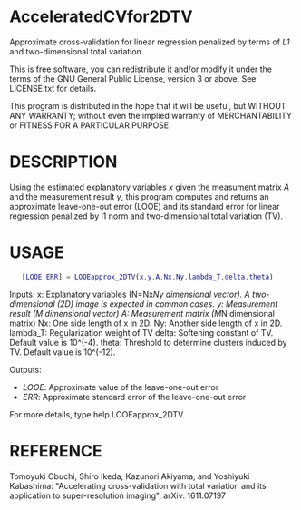 # AcceleratedCVfor2DTV
Approximate cross-validation for linear regression penalized by terms of *L1* and two-dimensional total variation.

This is free software, you can redistribute it and/or modify it under the terms of the GNU General Public License, version 3 or above. See LICENSE.txt for details.

This program is distributed in the hope that it will be useful, but WITHOUT ANY WARRANTY; without even the implied warranty of MERCHANTABILITY or FITNESS FOR A PARTICULAR PURPOSE.

# DESCRIPTION
Using the estimated explanatory variables *x* given the measument matrix *A* and the measurement result *y*, this program computes and returns an approximate leave-one-out error (LOOE) and its standard error for linear regression penalized by l1 norm and two-dimensional total variation (TV). 

# USAGE
```matlab
   [LOOE,ERR] = LOOEapprox_2DTV(x,y,A,Nx,Ny,lambda_T,delta,theta)
```
Inputs:
x: Explanatory variables (N=Nx*Ny dimensional vector). A two-dimensional (2D) image is expected in common cases.
y: Measurement result (M dimensional vector)
A: Measurement matrix (M*N dimensional matrix)
Nx: One side length of x in 2D.
Ny: Another side length of x in 2D.
lambda_T: Regularization weight of TV
delta: Softening constant of TV. Default value is 10^(-4).
theta: Threshold to determine clusters induced by TV. Default value is 10^(-12).

Outputs:
- *LOOE*: Approximate value of the leave-one-out error
- *ERR*: Approximate standard error of the leave-one-out error

For more details, type help LOOEapprox_2DTV.

# REFERENCE
Tomoyuki Obuchi, Shiro Ikeda, Kazunori Akiyama, and Yoshiyuki Kabashima: "Accelerating cross-validation with total variation and its application to super-resolution imaging", arXiv: 1611.07197
